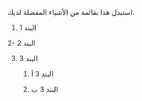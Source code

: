 استبدل هذا بقائمة من الأشياء المفضلة لديك.
1. البند 1

2- البند 2

3. البند 3

   1. البند 3 أ

   2. البند 3 ب
